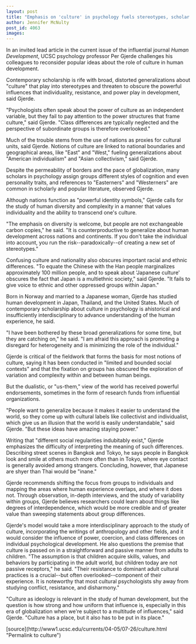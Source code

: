 ```yaml
---
layout: post
title: "Emphasis on 'culture' in psychology fuels stereotypes, scholar says"
author: Jennifer McNulty
post_id: 4063
images:
---
```


<p>
  In an invited lead article in the current issue of the influential journal <i>Human Development</i>, UCSC psychology professor Per Gjerde challenges his colleagues to reconsider popular ideas about the role of culture in human development.
</p>
<p>
  Contemporary scholarship is rife with broad, distorted generalizations about "culture" that play into stereotypes and threaten to obscure the powerful influences that individuality, resistance, and power play in development, said Gjerde.
</p>
<p>
  "Psychologists often speak about the power of culture as an independent variable, but they fail to pay attention to the power structures that frame culture," said Gjerde. "Class differences are typically neglected and the perspective of subordinate groups is therefore overlooked."
</p>
<p>
  Much of the trouble stems from the use of nations as proxies for cultural units, said Gjerde. Notions of culture are linked to national boundaries and geographical areas, like "East" and "West," fueling generalizations about "American individualism" and "Asian collectivism," said Gjerde.
</p>
<p>
  Despite the permeability of borders and the pace of globalization, many scholars in psychology assign groups different styles of cognition and even personality traits, and references to "Easterners" and "Westerners" are common in scholarly and popular literature, observed Gjerde.
</p>
<p>
  Although nations function as "powerful identity symbols," Gjerde calls for the study of human diversity and complexity in a manner that values individuality and the ability to transcend one's culture.
</p>
<p>
  "The emphasis on diversity is welcome, but people are not exchangeable carbon copies," he said. "It is counterproductive to generalize about human development across nations and continents. If you don't take the individual into account, you run the risk--paradoxically--of creating a new set of stereotypes."
</p>
<p>
  Confusing culture and nationality also obscures important racial and ethnic differences. "To equate the Chinese with the Han people marginalizes approximately 100 million people, and to speak about 'Japanese culture' obscures the fact that Japan is a multiethnic society," said Gjerde. "It fails to give voice to ethnic and other oppressed groups within Japan."
</p>
<p>
  Born in Norway and married to a Japanese woman, Gjerde has studied human development in Japan, Thailand, and the United States. Much of contemporary scholarship about culture in psychology is ahistorical and insufficiently interdisciplinary to advance understanding of the human experience, he said.
</p>
<p>
  "I have been bothered by these broad generalizations for some time, but they are catching on," he said. "I am afraid this approach is promoting a disregard for heterogeneity and is minimizing the role of the individual."
</p>
<p>
  Gjerde is critical of the fieldwork that forms the basis for most notions of culture, saying it has been conducted in "limited and bounded social contexts" and that the fixation on groups has obscured the exploration of variation and complexity within and between human beings.
</p>
<p>
  But the dualistic, or "us-them," view of the world has received powerful endorsements, sometimes in the form of research funds from influential organizations.
</p>
<p>
  "People want to generalize because it makes it easier to understand the world, so they come up with cultural labels like collectivist and individualist, which give us an illusion that the world is easily understandable," said Gjerde. "But these ideas have amazing staying power."
</p>
<p>
  Writing that "different social regularities indubitably exist," Gjerde emphasizes the difficulty of interpreting the meaning of such differences. Describing street scenes in Bangkok and Tokyo, he says people in Bangkok look and smile at others much more often than in Tokyo, where eye contact is generally avoided among strangers. Concluding, however, that Japanese are shyer than Thai would be "inane."
</p>
<p>
  Gjerde recommends shifting the focus from groups to individuals and mapping the areas where human experience overlaps, and where it does not. Through observation, in-depth interviews, and the study of variability within groups, Gjerde believes researchers could learn about things like degrees of interdependence, which would be more credible and of greater value than sweeping statements about group differences.
</p>
<p>
  Gjerde's model would take a more interdisciplinary approach to the study of culture, incorporating the writings of anthropology and other fields, and it would consider the influence of power, coercion, and class differences on individual psychological development. He also questions the premise that culture is passed on in a straightforward and passive manner from adults to children. "The assumption is that children acquire skills, values, and behaviors by participating in the adult world, but children today are not passive receptors," he said. "Their resistance to dominant adult cultural practices is a crucial--but often overlooked--component of their experience. It is noteworthy that most cultural psychologists shy away from studying conflict, resistance, and disharmony."
</p>
<p align="left">
  "Culture as ideology is relevant in the study of human development, but the question is how strong and how uniform that influence is, especially in this era of globalization when we're subject to a multitude of influences," said Gjerde. "Culture has a place, but it also has to be put in its place."
</p>
[source](http://www1.ucsc.edu/currents/04-05/07-26/culture.html "Permalink to culture")
